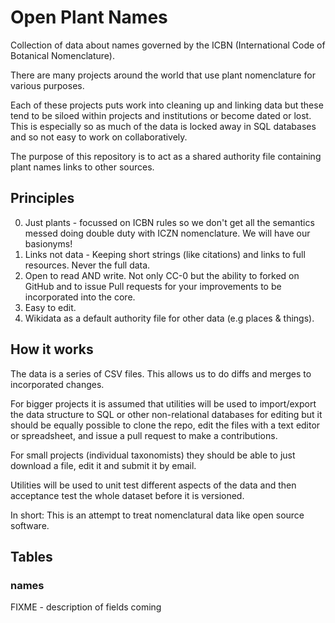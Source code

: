 # Open Plant Names

Collection of data about names governed by the ICBN (International Code of Botanical Nomenclature).

There are many projects around the world that use plant nomenclature for various purposes.

Each of these projects puts work into cleaning up and linking data but these tend to be siloed within projects
and institutions or become dated or lost. This is especially so as much of the data is locked away in SQL databases and so not
easy to work on collaboratively.

The purpose of this repository is to act as a shared authority file containing plant names links to other sources.

## Principles

0. Just plants - focussed on ICBN rules so we don't get all the semantics messed doing double duty with ICZN nomenclature. We will have our basionyms!
0. Links not data - Keeping short strings (like citations) and links to full resources. Never the full data.
0. Open to read AND write. Not only CC-0 but the ability to forked on GitHub and to issue Pull requests for your improvements to be incorporated into the core.
0. Easy to edit.
0. Wikidata as a default authority file for other data (e.g places & things).

## How it works

The data is a series of CSV files. This allows us to do diffs and merges to incorporated changes.

For bigger projects it is assumed that utilities will be used to import/export the data structure to SQL or other non-relational databases for editing but it should be
equally possible to clone the repo, edit the files with a text editor or spreadsheet, and issue a pull request to make a contributions.

For small projects (individual taxonomists) they should be able to just download a file, edit it and submit it by email.

Utilities will be used to unit test different aspects of the data and then acceptance test the whole dataset before it is versioned.

In short: This is an attempt to treat nomenclatural data like open source software.

## Tables

### names

FIXME - description of fields coming





